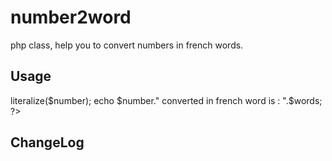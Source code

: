 number2word
==============
php class, help you to convert numbers in french words.

Usage
--------------

  <?php

    $number = 2015 ;
    $n2word = new n2word()
    $words = $n2word->literalize($number);
    echo $number." converted in french word is  : ".$words;

  ?>
ChangeLog
--------------
